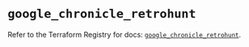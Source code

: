 # `google_chronicle_retrohunt`

Refer to the Terraform Registry for docs: [`google_chronicle_retrohunt`](https://registry.terraform.io/providers/hashicorp/google/6.36.0/docs/resources/chronicle_retrohunt).
